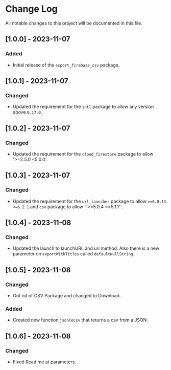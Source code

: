 # Change Log

All notable changes to this project will be documented in this file.

## [1.0.0] - 2023-11-07

### Added

- Initial release of the `export_firebase_csv` package.

## [1.0.1] - 2023-11-07

### Changed

- Updated the requirement for the `intl` package to allow any version above `0.17.0`.

## [1.0.2] - 2023-11-07

### Changed

- Updated the requirement for the `cloud_firestore` package to allow '>=2.5.0 <5.0.0'.

## [1.0.3] - 2023-11-07

### Changed

- Updated the requirement for the `url_launcher` package to allow `>=6.0.13 <=6.2.1` and `csv` package to allow ``>=5.0.4 <=5.1.1'`.

## [1.0.4] - 2023-11-08

### Changed

- Updated the launch to launchURL and uri method. Also there is a new parameter on `exportWithTitles` called `defaultNullString`.

## [1.0.5] - 2023-11-08

### Changed

- Got rid of CSV Package and changed to Download.

### Added 

- Created new function `jsonToCsv`  that returns a csv from a JSON.

## [1.0.6] - 2023-11-08

### Changed

- Fixed Read me at parameters.